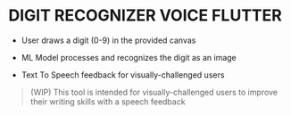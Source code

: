 # DIGIT RECOGNIZER VOICE FLUTTER

- User draws a digit (0-9) in the provided canvas

- ML Model processes and recognizes the digit as an image

- Text To Speech feedback for visually-challenged users


> (WIP) This tool is intended for visually-challenged users to improve their writing skills with a speech feedback
